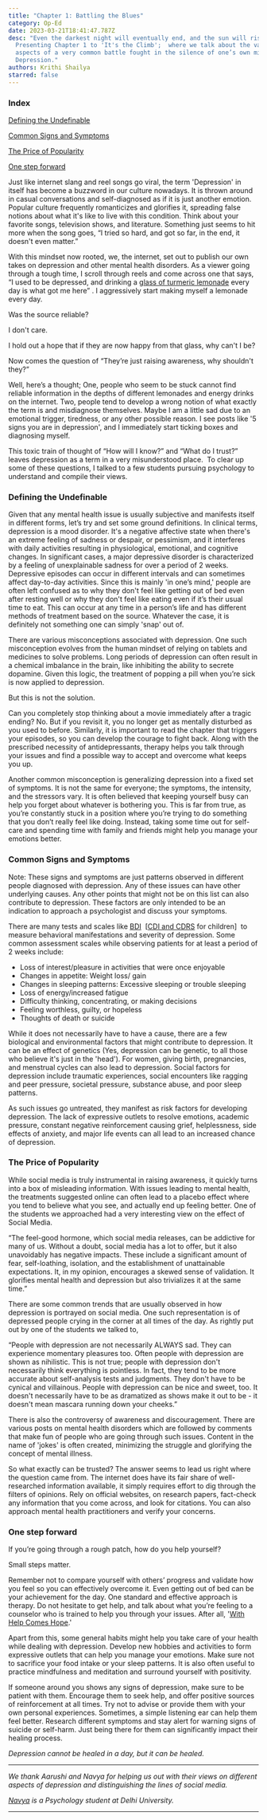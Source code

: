 ```yaml
---
title: "Chapter 1: Battling the Blues"
category: Op-Ed
date: 2023-03-21T18:41:47.787Z
desc: "Even the darkest night will eventually end, and the sun will rise again.
  Presenting Chapter 1 to 'It's the Climb';  where we talk about the various
  aspects of a very common battle fought in the silence of one’s own mind:
  Depression."
authors: Krithi Shailya
starred: false
---
```

### Index

[Defining the Undefinable](#defining-the-undefinable)

[Common Signs and Symptoms](#common-signs-and-symptoms)

[The Price of Popularity](#the-price-of-popularity)

[One step forward](#one-step-forward)



Just like internet slang and reel songs go viral, the term 'Depression' in itself has become a buzzword in our culture nowadays. It is thrown around in casual conversations and self-diagnosed as if it is just another emotion. Popular culture frequently romanticizes and glorifies it, spreading false notions about what it's like to live with this condition. Think about your favorite songs, television shows, and literature. Something just seems to hit more when the song goes, “I tried so hard, and got so far, in the end, it doesn't even matter.”

With this mindset now rooted, we, the internet, set out to publish our own takes on depression and other mental health disorders. As a viewer going through a tough time, I scroll through reels and come across one that says, “I used to be depressed, and drinking a [glass of turmeric lemonade](https://www.onlymyhealth.com/turmeric-lemonade-recipe-and-health-benefits-1618496512) every day is what got me here” <insert happy pictures>. I aggressively start making myself a lemonade every day. 

Was the source reliable? 

I don't care.

I hold out a hope that if they are now happy from that glass, why can't I be? 

Now comes the question of “They’re just raising awareness, why shouldn't they?” 

Well, here’s a thought; One, people who seem to be stuck cannot find reliable information in the depths of different lemonades and energy drinks on the internet. Two, people tend to develop a wrong notion of what exactly the term is and misdiagnose themselves. Maybe I am a little sad due to an emotional trigger, tiredness, or any other possible reason. I see posts like '5 signs you are in depression', and I immediately start ticking boxes and diagnosing myself. 

This toxic train of thought of “How will I know?” and “What do I trust?” leaves depression as a term in a very misunderstood place.  To clear up some of these questions, I talked to a few students pursuing psychology to understand and compile their views. 

<a id="defining-the-undefinable"></a>
### Defining the Undefinable

Given that any mental health issue is usually subjective and manifests itself in different forms, let’s try and set some ground definitions. In clinical terms, depression is a mood disorder. It's a negative affective state when there's an extreme feeling of sadness or despair, or pessimism, and it interferes with daily activities resulting in physiological, emotional, and cognitive changes. In significant cases, a major depressive disorder is characterized by a feeling of unexplainable sadness for over a period of 2 weeks. Depressive episodes can occur in different intervals and can sometimes affect day-to-day activities. Since this is mainly 'in one’s mind,' people are often left confused as to why they don't feel like getting out of bed even after resting well or why they don't feel like eating even if it’s their usual time to eat. This can occur at any time in a person’s life and has different methods of treatment based on the source. Whatever the case, it is definitely not something one can simply 'snap' out of.

There are various misconceptions associated with depression. One such misconception evolves from the human mindset of relying on tablets and medicines to solve problems. Long periods of depression can often result in a chemical imbalance in the brain, like inhibiting the ability to secrete dopamine. Given this logic, the treatment of popping a pill when you’re sick is now applied to depression. 

But this is not the solution.

Can you completely stop thinking about a movie immediately after a tragic ending? No. But if you revisit it, you no longer get as mentally disturbed as you used to before. Similarly, it is important to read the chapter that triggers your episodes, so you can develop the courage to fight back. Along with the prescribed necessity of antidepressants, therapy helps you talk through your issues and find a possible way to accept and overcome what keeps you up. 

Another common misconception is generalizing depression into a fixed set of symptoms. It is not the same for everyone; the symptoms, the intensity, and the stressors vary. It is often believed that keeping yourself busy can help you forget about whatever is bothering you. This is far from true, as you’re constantly stuck in a position where you’re trying to do something that you don’t really feel like doing. Instead, taking some time out for self-care and spending time with family and friends might help you manage your emotions better. 

<a id="common-signs-and-symptoms"></a>
### Common Signs and Symptoms

Note: These signs and symptoms are just patterns observed in different people diagnosed with depression. Any of these issues can have other underlying causes. Any other points that might not be on this list can also contribute to depression. These factors are only intended to be an indication to approach a psychologist and discuss your symptoms. 

There are many tests and scales like [BDI](https://www.apa.org/pi/about/publications/caregivers/practice-settings/assessment/tools/beck-depression)  [[CDI and CDRS](https://pubmed.ncbi.nlm.nih.gov/16231477/) for children]  to measure behavioral manifestations and severity of depression. Some common assessment scales while observing patients for at least a period of 2 weeks include:

* Loss of interest/pleasure in activities that were once enjoyable
* Changes in appetite: Weight loss/ gain
* Changes in sleeping patterns: Excessive sleeping or trouble sleeping
* Loss of energy/increased fatigue
* Difficulty thinking, concentrating, or making decisions
* Feeling worthless, guilty, or hopeless
* Thoughts of death or suicide

While it does not necessarily have to have a cause, there are a few biological and environmental factors that might contribute to depression. It can be an effect of genetics (Yes, depression can be genetic, to all those who believe it's just in the 'head'). For women, giving birth, pregnancies, and menstrual cycles can also lead to depression. Social factors for depression include traumatic experiences, social encounters like ragging and peer pressure, societal pressure, substance abuse, and poor sleep patterns. 

As such issues go untreated, they manifest as risk factors for developing depression. The lack of expressive outlets to resolve emotions, academic pressure, constant negative reinforcement causing grief, helplessness, side effects of anxiety, and major life events can all lead to an increased chance of depression. 

<a id="the-price-of-popularity"></a>
### The Price of Popularity

While social media is truly instrumental in raising awareness, it quickly turns into a box of misleading information. With issues leading to mental health, the treatments suggested online can often lead to a placebo effect where you tend to believe what you see, and actually end up feeling better. One of the students we approached had a very interesting view on the effect of Social Media. 

“The feel-good hormone, which social media releases, can be addictive for many of us. Without a doubt, social media has a lot to offer, but it also unavoidably has negative impacts. These include a significant amount of fear, self-loathing, isolation, and the establishment of unattainable expectations. It, in my opinion, encourages a skewed sense of validation. It glorifies mental health and depression but also trivializes it at the same time.”

There are some common trends that are usually observed in how depression is portrayed on social media. One such representation is of depressed people crying in the corner at all times of the day. As rightly put out by one of the students we talked to,

“People with depression are not necessarily ALWAYS sad. They can experience momentary pleasures too. Often people with depression are shown as nihilistic. This is not true; people with depression don't necessarily think everything is pointless. In fact, they tend to be more accurate about self-analysis tests and judgments. They don't have to be cynical and villainous. People with depression can be nice and sweet, too. It doesn't necessarily have to be as dramatized as shows make it out to be - it doesn't mean mascara running down your cheeks.”

There is also the controversy of awareness and discouragement. There are various posts on mental health disorders which are followed by comments that make fun of people who are going through such issues. Content in the name of 'jokes' is often created, minimizing the struggle and glorifying the concept of mental illness.

So what exactly can be trusted? The answer seems to lead us right where the question came from. The internet does have its fair share of well-researched information available, it simply requires effort to dig through the filters of opinions. Rely on official websites, on research papers, fact-check any information that you come across, and look for citations. You can also approach mental health practitioners and verify your concerns. 

<a id="one-step-forward"></a>
### One step forward

If you’re going through a rough patch, how do you help yourself? 

Small steps matter. 

Remember not to compare yourself with others’ progress and validate how you feel so you can effectively overcome it. Even getting out of bed can be your achievement for the day. One standard and effective approach is therapy. Do not hesitate to get help, and talk about what you’re feeling to a counselor who is trained to help you through your issues. After all, '[With Help Comes Hope](https://udaaniitt.web.app/editions/2023_Winter/chapter-zero-with-help-comes-hope/).' 

Apart from this, some general habits might help you take care of your health while dealing with depression. Develop new hobbies and activities to form expressive outlets that can help you manage your emotions. Make sure not to sacrifice your food intake or your sleep patterns. It is also often useful to practice mindfulness and meditation and surround yourself with positivity. 

If someone around you shows any signs of depression, make sure to be patient with them. Encourage them to seek help, and offer positive sources of reinforcement at all times. Try not to advise or provide them with your own personal experiences. Sometimes, a simple listening ear can help them feel better. Research different symptoms and stay alert for warning signs of suicide or self-harm. Just being there for them can significantly impact their healing process. 

*Depression cannot be healed in a day, but it can be healed.*

- - -

*We thank Aarushi and Navya for helping us out with their views on different aspects of depression and distinguishing the lines of social media.*

*[Navya](https://www.linkedin.com/in/navya-sharma-6a2077200) is a Psychology student at Delhi University.*

- - -

<!--EndFragment-->
